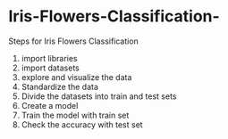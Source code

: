 # Iris-Flowers-Classification-


Steps for Iris Flowers Classification 

1) import libraries 
2) import datasets 
3) explore and visualize the data
4) Standardize the data
5) Divide the datasets into train and test sets
6) Create a model
7) Train the model with train set
8) Check the accuracy with test set 
